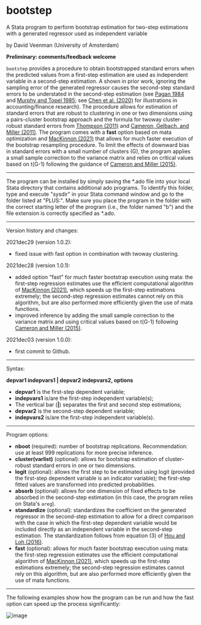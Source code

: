 # bootstep

A Stata program to perform bootstrap estimation for two-step estimations with a generated regressor used as independent variable

by David Veenman (University of Amsterdam)

**Preliminary: comments/feedback welcome**

`bootstep` provides a procedure to obtain bootstrapped standard errors when the predicted values from a first-step estimation are used as independent variable in a second-step estimation. A shown in prior work, ignoring the sampling error of the generated regressor causes the second-step standard errors to be understated in the second-step estimation (see [Pagan 1984](https://doi.org/10.2307/2648877) and [Murphy and Topel 1985](https://doi.org/10.1198/073500102753410417); see [Chen et al. (2020)](https://papers.ssrn.com/sol3/papers.cfm?abstract_id=3724730) for illustrations in accounting/finance research). The procedure allows for estimation of standard errors that are robust to clustering in one or two dimensions using a pairs-cluster bootstrap approach and the formula for twoway cluster-robust standard errors from [Thompson (2011)](https://doi.org/10.1016/j.jfineco.2010.08.016) and [Cameron, Gelbach, and Miller (2011)](https://doi.org/10.1198/jbes.2010.07136). The program comes with a **fast** option based on mata optimization and [MacKinnon (2021)](http://qed.econ.queensu.ca/pub/faculty/mackinnon/working-papers/qed_wp_1465.pdf) that allows for much faster execution of the bootstrap resampling procedure. To limit the effects of downward bias in standard errors with a small number of clusters (G), the program applies a small sample correction to the variance matrix and relies on critical values based on t(G-1) following the guidance of [Cameron and Miller (2015)](http://cameron.econ.ucdavis.edu/research/Cameron_Miller_JHR_2015_February.pdf).

---

The program can be installed by simply saving the \*.ado file into your local Stata directory that contains additional ado programs. To identify this folder, type and execute "sysdir" in your Stata command window and go to the folder listed at "PLUS:". Make sure you place the program in the folder with the correct starting letter of the program (i.e., the folder named "b") and the file extension is correctly specified as \*.ado.

---

Version history and changes:

  2021dec29 (version 1.0.2):
  - fixed issue with fast option in combination with twoway clustering.
  
  2021dec28 (version 1.0.1):
  - added option "fast" for much faster bootstrap execution using mata: the first-step regression estimates use the efficient computational algorithm of [MacKinnon (2021)](http://qed.econ.queensu.ca/pub/faculty/mackinnon/working-papers/qed_wp_1465.pdf), which speeds up the first-step estimations extremely; the second-step regression estimates cannot rely on this algorithm, but are also performed more efficiently given the use of mata functions.
  - improved inference by adding the small sample correction to the variance matrix and using critical values based on t(G-1) following [Cameron and Miller (2015)](http://cameron.econ.ucdavis.edu/research/Cameron_Miller_JHR_2015_February.pdf).

  2021dec03 (version 1.0.0): 
  - first commit to Github.

---

Syntax:

**depvar1 indepvars1 | depvar2 indepvars2, options**

 - **depvar1** is the first-step dependent variable;
 - **indepvars1** is/are the first-step independent variable(s);
 - The vertical bar (**|**) separates the first and second step estimations;
 - **depvar2** is the second-step dependent variable;
 - **indepvars2** is/are the first-step independent variable(s).

---

Program options:

- **nboot** (required): number of bootstrap replications. Recommendation: use at least 999 replications for more precise inference. 
- **cluster(varlist)** (optional): allows for bootstrap estimation of cluster-robust standard errors in one or two dimensions. 
- **logit** (optional): allows the first step to be estimated using logit (provided the first-step dependent variable is an indicator variable); the first-step fitted values are transformed into predicted probabilities.
- **absorb** (optional): allows for one dimension of fixed effects to be absorbed in the second-step estimation (in this case, the program relies on Stata's `areg`).
- **standardize** (optional): standardizes the coefficient on the generated regressor in the second-step estimation to allow for a direct comparison with the case in which the first-step dependent variable would be included directly as an independent variable in the second-step estimation. The standardization follows from equation (3) of [Hou and Loh (2016)](https://doi.org/10.1016/j.jfineco.2016.02.013).
- **fast** (optional): allows for much faster bootstrap execution using mata: the first-step regression estimates use the efficient computational algorithm of [MacKinnon (2021)](http://qed.econ.queensu.ca/pub/faculty/mackinnon/working-papers/qed_wp_1465.pdf), which speeds up the first-step estimations extremely; the second-step regression estimates cannot rely on this algorithm, but are also performed more efficiently given the use of mata functions.

---

The following examples show how the program can be run and how the fast option can speed up the process significantly:

![image](https://user-images.githubusercontent.com/65561067/147637181-8cbb8d45-0c7d-412d-ac8d-831ff85350c3.png)

